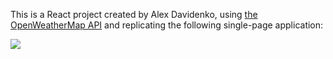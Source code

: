 This is a React project created by Alex Davidenko, using [the OpenWeatherMap API](https://openweathermap.org/api) and replicating the following single-page application:


<img src="https://media.git.generalassemb.ly/user/3667/files/18bfc380-06fb-11ea-9a42-49fd24f00e7f" />
  
